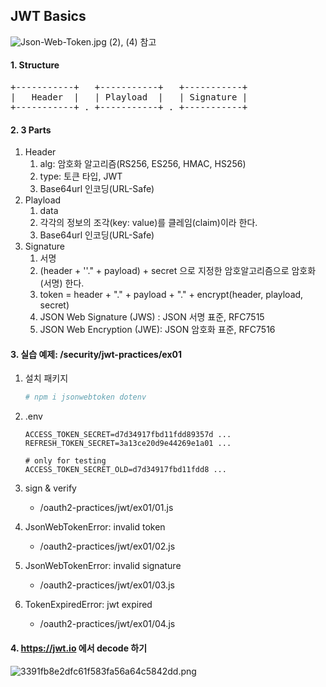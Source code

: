 ##  JWT Basics

![Json-Web-Token.jpg](../../../../_resources/Json-Web-Token.jpg)
(2), (4) 참고

#### 1. Structure
<pre>
+-----------+   +-----------+   +-----------+
|   Header  |   | Playload  |   | Signature |
+-----------+ . +-----------+ . +-----------+
</pre>
	
#### 2. 3 Parts
1. Header
	1) alg: 암호화 알고리즘(RS256, ES256, HMAC, HS256)
	2) type: 토큰 타입, JWT
	3) Base64url 인코딩(URL-Safe)
2. Playload
	1) data
	2) 각각의 정보의 조각(key: value)를 클레임(claim)이라 한다.
	3) Base64url 인코딩(URL-Safe)
3. Signature
	1) 서명
	2) (header + ''." + payload) + secret 으로 지정한 암호알고리즘으로 암호화(서명) 한다.
    3) token = header + "." + payload + "." + encrypt(header, playload, secret)
    4) JSON Web Signature (JWS) : JSON 서명 표준, RFC7515
    5) JSON Web Encryption (JWE): JSON 암호화 표준, RFC7516
    
#### 3. 실습 예제: /security/jwt-practices/ex01
1. 설치 패키지

	```sh
	# npm i jsonwebtoken dotenv
	```

2. .env
	
	```
	ACCESS_TOKEN_SECRET=d7d34917fbd11fdd89357d ...
	REFRESH_TOKEN_SECRET=3a13ce20d9e44269e1a01 ...
	
	# only for testing
	ACCESS_TOKEN_SECRET_OLD=d7d34917fbd11fdd8 ...
	```

3. sign & verify
	- /oauth2-practices/jwt/ex01/01.js
		
4.	JsonWebTokenError: invalid token
	- /oauth2-practices/jwt/ex01/02.js
	
5.	JsonWebTokenError: invalid signature
	- /oauth2-practices/jwt/ex01/03.js
		
6.	TokenExpiredError: jwt expired
	- /oauth2-practices/jwt/ex01/04.js

#### 4. https://jwt.io 에서 decode 하기
![3391fb8e2dfc61f583fa56a64c5842dd.png](../../../../_resources/3391fb8e2dfc61f583fa56a64c5842dd.png)

